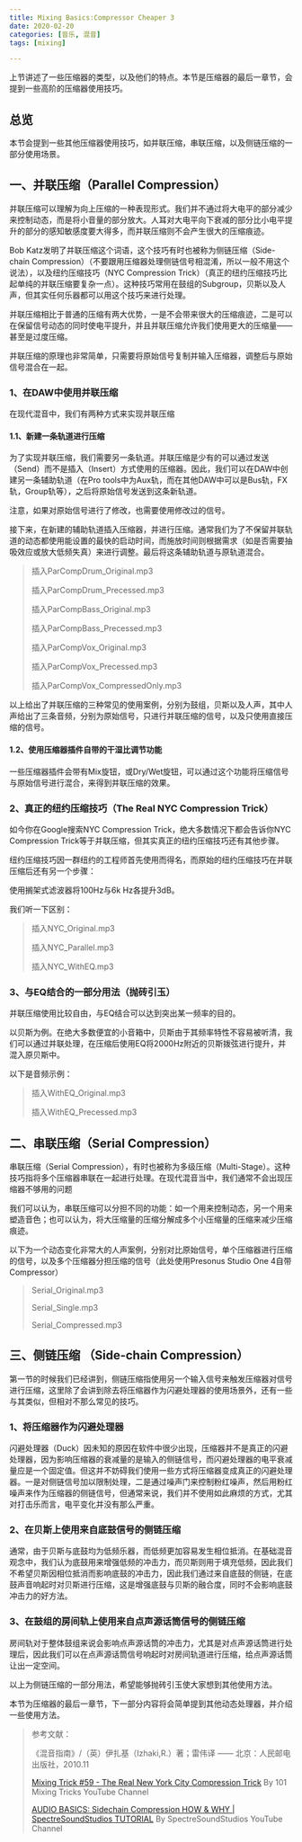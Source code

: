 ```yaml
---
title: Mixing Basics:Compressor Cheaper 3
date: 2020-02-20
categories: [音乐, 混音]
tags: [mixing]

---
```



上节讲述了一些压缩器的类型，以及他们的特点。本节是压缩器的最后一章节，会提到一些高阶的压缩器使用技巧。

## 总览

本节会提到一些其他压缩器使用技巧，如并联压缩，串联压缩，以及侧链压缩的一部分使用场景。

## 一、并联压缩（Parallel Compression）

并联压缩可以理解为向上压缩的一种表现形式。我们并不通过将大电平的部分减少来控制动态，而是将小音量的部分放大。人耳对大电平向下衰减的部分比小电平提升的部分的感知敏感度要大得多，而并联压缩则不会产生很大的压缩痕迹。

Bob Katz发明了并联压缩这个词语，这个技巧有时也被称为侧链压缩（Side-chain Compression）（不要跟用压缩器处理侧链信号相混淆，所以一般不用这个说法），以及纽约压缩技巧（NYC Compression Trick）（真正的纽约压缩技巧比起单纯的并联压缩要复杂一点）。这种技巧常用在鼓组的Subgroup，贝斯以及人声，但其实任何乐器都可以用这个技巧来进行处理。

并联压缩相比于普通的压缩有两大优势，一是不会带来很大的压缩痕迹，二是可以在保留信号动态的同时使电平提升，并且并联压缩允许我们使用更大的压缩量——甚至是过度压缩。

并联压缩的原理也非常简单，只需要将原始信号复制并输入压缩器，调整后与原始信号混合在一起。

### 1、在DAW中使用并联压缩

在现代混音中，我们有两种方式来实现并联压缩

#### 1.1、新建一条轨道进行压缩

为了实现并联压缩，我们需要另一条轨道。并联压缩是少有的可以通过发送（Send）而不是插入（Insert）方式使用的压缩器。因此，我们可以在DAW中创建另一条辅助轨道（在Pro tools中为Aux轨，而在其他DAW中可以是Bus轨，FX轨，Group轨等），之后将原始信号发送到这条新轨道。

注意，如果对原始信号进行了修改，也需要使用修改过的信号。

接下来，在新建的辅助轨道插入压缩器，并进行压缩。通常我们为了不保留并联轨道的动态都使用能设置的最快的启动时间，而施放时间则根据需求（如是否需要抽吸效应或放大低频失真）来进行调整。最后将这条辅助轨道与原轨道混合。

> 插入ParCompDrum_Original.mp3
>
> 插入ParCompDrum_Precessed.mp3
>
> 插入ParCompBass_Original.mp3
>
> 插入ParCompBass_Precessed.mp3
>
> 插入ParCompVox_Original.mp3
>
> 插入ParCompVox_Precessed.mp3
>
> 插入ParCompVox_CompressedOnly.mp3

以上给出了并联压缩的三种常见的使用案例，分别为鼓组，贝斯以及人声，其中人声给出了三条音频，分别为原始信号，只进行并联压缩的信号，以及只使用直接压缩的信号。

#### 1.2、使用压缩器插件自带的干湿比调节功能

一些压缩器插件会带有Mix旋钮，或Dry/Wet旋钮，可以通过这个功能将压缩信号与原始信号进行混合，来得到并联压缩的效果。

### 2、真正的纽约压缩技巧（The Real NYC Compression Trick）

如今你在Google搜索NYC Compression Trick，绝大多数情况下都会告诉你NYC Compression Trick等于并联压缩，但其实真正的纽约压缩技巧还有其他步骤。

纽约压缩技巧因一群纽约的工程师首先使用而得名，而原始的纽约压缩技巧在并联压缩后还有另一个步骤：

使用搁架式滤波器将100Hz与6k Hz各提升3dB。

我们听一下区别：

> 插入NYC_Original.mp3
>
> 插入NYC_Parallel.mp3
>
> 插入NYC_WithEQ.mp3

### 3、与EQ结合的一部分用法（抛砖引玉）

并联压缩使用比较自由，与EQ结合可以达到突出某一频率的目的。

以贝斯为例。在绝大多数便宜的小音箱中，贝斯由于其频率特性不容易被听清，我们可以通过并联处理，在压缩后使用EQ将2000Hz附近的贝斯拨弦进行提升，并混入原贝斯中。

以下是音频示例：

> 插入WithEQ_Original.mp3
>
> 插入WithEQ_Precessed.mp3

## 二、串联压缩（Serial Compression）

串联压缩（Serial Compression），有时也被称为多级压缩（Multi-Stage）。这种技巧指将多个压缩器串联在一起进行处理。在现代混音当中，我们通常不会出现压缩器不够用的问题

我们可以认为，串联压缩可以分担不同的功能：如一个用来控制动态，另一个用来塑造音色；也可以认为，将大压缩量的压缩分解成多个小压缩量的压缩来减少压缩痕迹。

以下为一个动态变化非常大的人声案例，分别对比原始信号，单个压缩器进行压缩的信号，以及多个压缩器分担压缩的信号（此处使用Presonus Studio One 4自带Compressor）

> Serial_Original.mp3
>
> Serial_Single.mp3
>
> Serial_Compressed.mp3

## 三、侧链压缩 （Side-chain Compression）

第一节的时候我们已经讲到，侧链压缩指使用另一个输入信号来触发压缩器对信号进行压缩，这里除了会讲到除去将压缩器作为闪避处理器的使用场景外，还有一些与其类似，但相对不那么常见的技巧。

### 1、将压缩器作为闪避处理器

闪避处理器（Duck）因未知的原因在软件中很少出现，压缩器并不是真正的闪避处理器，因为影响压缩器的衰减量的是输入的侧链信号，而闪避处理器的电平衰减量应是一个固定值。但这并不妨碍我们使用一些方式将压缩器变成真正的闪避处理器。一是对侧链信号加以限制处理，二是通过噪声门来控制粉红噪声，然后用粉红噪声来作为压缩器的侧链信号，但通常来说，我们并不使用如此麻烦的方式，尤其对打击乐而言，电平变化并没有那么严重。

### 2、在贝斯上使用来自底鼓信号的侧链压缩

通常，由于贝斯与底鼓均为低频乐器，而低频更加容易发生相位抵消。在基础混音观念中，我们认为底鼓用来增强低频的冲击力，而贝斯则用于填充低频，因此我们不希望贝斯因相位抵消而影响底鼓的冲击力，因此我们通过来自底鼓的侧链，在底鼓声音响起时对贝斯进行压缩，这是增强底鼓与贝斯的融合度，同时不会影响底鼓冲击力的好方法。

### 3、在鼓组的房间轨上使用来自点声源话筒信号的侧链压缩

房间轨对于整体鼓组来说会影响点声源话筒的冲击力，尤其是对点声源话筒进行处理后，因此我们可以在点声源话筒信号响起时对房间轨道进行压缩，给点声源话筒让出一定空间。

以上为侧链压缩的一部分用法，希望能够抛砖引玉使大家想到其他使用方法。

本节为压缩器的最后一章节，下一部分内容将会简单提到其他动态处理器，并介绍一些使用方法。

> 参考文献：
>
> 《混音指南》/（英）伊扎基（Izhaki,R.）著；雷伟译 —— 北京：人民邮电出版社，2010.11
>
> [Mixing Trick #59 - The Real New York City Compression Trick](https://www.youtube.com/watch?v=muzh3TBbbIM) By 101 Mixing Tricks YouTube Channel
>
> [AUDIO BASICS: Sidechain Compression HOW & WHY | SpectreSoundStudios TUTORIAL](https://www.youtube.com/watch?v=vr1vSlWjxaw&t=311s) By SpectreSoundStudios YouTube Channel

